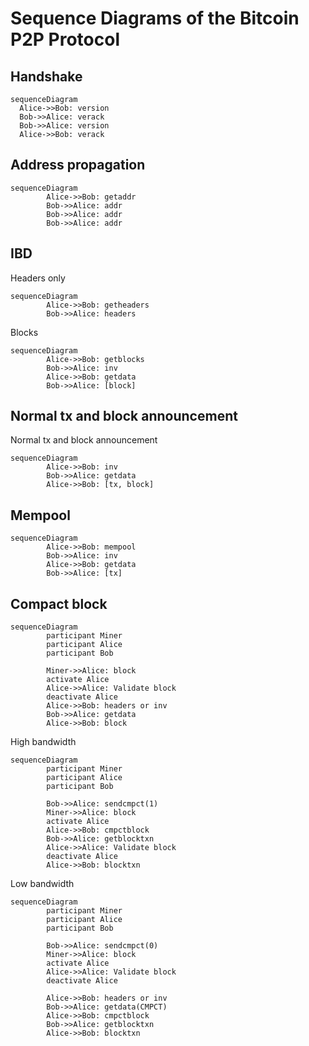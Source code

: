 # Sequence Diagrams of the Bitcoin P2P Protocol

## Handshake

```mermaid
sequenceDiagram
  Alice->>Bob: version
  Bob->>Alice: verack
  Bob->>Alice: version
  Alice->>Bob: verack
```

## Address propagation

```mermaid
sequenceDiagram
        Alice->>Bob: getaddr
        Bob->>Alice: addr
        Bob->>Alice: addr
        Bob->>Alice: addr
```

## IBD

Headers only

```mermaid
sequenceDiagram
        Alice->>Bob: getheaders
        Bob->>Alice: headers
```

Blocks

```mermaid
sequenceDiagram
        Alice->>Bob: getblocks
        Bob->>Alice: inv
        Alice->>Bob: getdata
        Bob->>Alice: [block]
```

## Normal tx and block announcement

Normal tx and block announcement

```mermaid
sequenceDiagram
        Alice->>Bob: inv
        Bob->>Alice: getdata
        Alice->>Bob: [tx, block]
```

## Mempool

```mermaid
sequenceDiagram
        Alice->>Bob: mempool
        Bob->>Alice: inv
        Alice->>Bob: getdata
        Bob->>Alice: [tx]
```

## Compact block

```mermaid
sequenceDiagram
        participant Miner
        participant Alice
        participant Bob

        Miner->>Alice: block
        activate Alice
        Alice->>Alice: Validate block
        deactivate Alice
        Alice->>Bob: headers or inv
        Bob->>Alice: getdata
        Alice->>Bob: block
```

High bandwidth

```mermaid
sequenceDiagram
        participant Miner
        participant Alice
        participant Bob

        Bob->>Alice: sendcmpct(1)
        Miner->>Alice: block
        activate Alice
        Alice->>Bob: cmpctblock
        Bob->>Alice: getblocktxn
        Alice->>Alice: Validate block
        deactivate Alice
        Alice->>Bob: blocktxn
```

Low bandwidth

```mermaid
sequenceDiagram
        participant Miner
        participant Alice
        participant Bob

        Bob->>Alice: sendcmpct(0)
        Miner->>Alice: block
        activate Alice
        Alice->>Alice: Validate block
        deactivate Alice
        
        Alice->>Bob: headers or inv
        Bob->>Alice: getdata(CMPCT)
        Alice->>Bob: cmpctblock
        Bob->>Alice: getblocktxn
        Alice->>Bob: blocktxn
```
